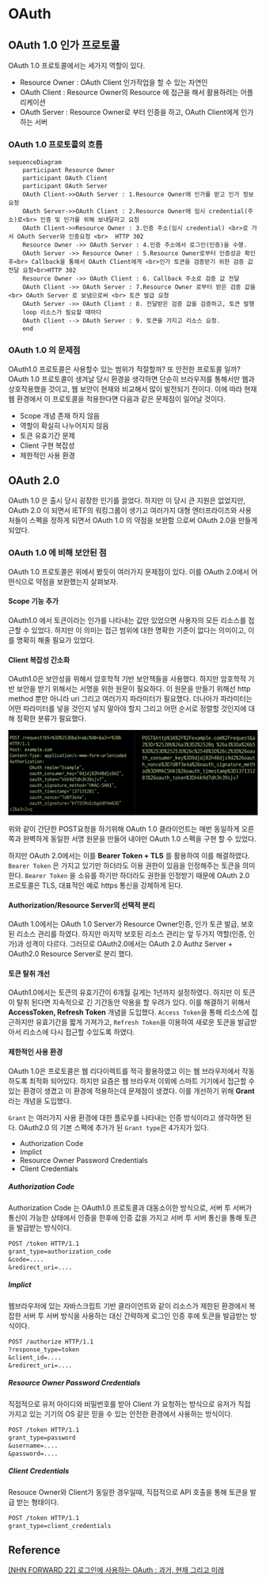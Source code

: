 # OAuth

## OAuth 1.0 인가 프로토콜

OAuth 1.0 프로토콜에서는 세가지 역할이 있다.

- Resource Owner : OAuth Client 인가작업을 할 수 있는 자연인
- OAuth Client : Resource Owner의 Resource 에 접근을 해서 활용하려는 어플리케이션
- OAuth Server : Resource Owner로 부터 인증을 하고, OAuth Client에게 인가하는 서버

### OAuth 1.0 프로토콜의 흐름

```mermaid
sequenceDiagram
	participant Resource Owner
	participant OAuth Client
	participant OAuth Server
	OAuth Client->>OAuth Server : 1.Resource Owner에 인가를 받고 인가 정보 요청
    OAuth Server->>OAuth Client : 2.Resource Owner에 임시 credential(주소)로<br> 인증 및 인가를 위해 보내달라고 요청
    OAuth Client->>Resource Owner : 3.인증 주소(임시 credential) <br>로 가서 OAuth Server와 인증요청 <br>  HTTP 302
    Resource Owner ->> OAuth Server : 4.인증 주소에서 로그인(인증)을 수행.
    OAuth Server ->> Resource Owner : 5.Resource Owner로부터 인증성공 확인 후<br> Callback을 통해서 OAuth Client에게 <br>인가 토큰을 검증받기 위한 검증 값 전달 요청<br>HTTP 302
    Resource Owner ->> OAuth Client : 6. Callback 주소로 검증 값 전달
    OAuth Client ->> OAuth Server : 7.Resource Owner 로부터 받은 검증 값을 <br> OAuth Server 로 보냄으로써 <br> 토큰 발급 요청
    OAuth Server ->> OAuth Client : 8. 전달받은 검증 값을 검증하고, 토큰 발행
    loop 리소스가 필요할 때마다
    OAuth Client --> OAuth Server : 9. 토큰을 가지고 리소스 요청.
    end
```

### OAuth 1.0 의 문제점

OAuth1.0 프로토콜은 사용할수 있는 범위가 적절할까? 또 안전한 프로토콜 일까? OAuth 1.0 프로토콜이 생겨날 당시 환경을 생각하면 단순히 브라우저를 통해서만 웹과 상호작용했을 것이고, 웹 보안이 현재와 비교해서 많이 발전되기 전이다. 이에 따라 현재 웹 환경에서 이 프로토콜을 적용한다면 다음과 같은 문제점이 일어날 것이다.

- Scope 개념 존재 하지 않음
- 역할이 확실히 나누어지지 않음
- 토큰 유효기간 문제
- Client 구현 복잡성
- 제한적인 사용 환경

## OAuth 2.0

OAuth 1.0 은 출시 당시 굉장한 인기를 끌었다. 하지만 이 당시 큰 지원은 없었지만, OAuth 2.0 이 되면서 IETF의 워킹그룹이 생기고 여러가지 대형 엔터프라이즈와 사용처들이 스펙을 정하게 되면서 OAuth 1.0 의 약점을 보완함 으로써 OAuth 2.0을 만들게 되었다.

### OAuth 1.0 에 비해 보안된 점

OAuth 1.0 프로토콜은 위에서 봤듯이 여러가지 문제점이 있다. 이를 OAuth 2.0에서 어떤식으로 약점을 보완했는지 살펴보자.

#### Scope 기능 추가

OAuth1.0 에서 토큰이라는 인가를 나타내는 값만 있었으면 사용자의 모든 리소스를 접근할 수 있었다. 하지만 이 의미는 접근 범위에 대한 명확한 기준이 없다는 의미이고, 이를 명확히 해줄 필요가 있었다.  

#### Client 복잡성 간소화

OAuth1.0은 보안성을 위해서 암호학적 기반 보안책들을 사용했다. 하지만 암호학적 기반 보안을 받기 위해서는 서명을 위한 원문이 필요하다. 이 원문을 만들기 위해선 http method 뿐만 아니라 uri 그리고 여러가지 파라미터가 필요했다. 더나아가 파라미터는 어떤 파라미터를 넣을 것인지 넣지 말아야 할지 그리고 어떤 순서로 정렬할 것인지에 대해 정확한 분류가 필요했다.

![](../images/oauth_1.png)

위와 같이 간단한 POST요청을 하기위해 OAuth 1.0 클라이언트는 매번 동일하게 오른쪽과 완벽하게 동일한 서명 원문을 만들어 내야만 OAuth 1.0 스펙을 구현 할 수 있었다.

하지만 OAuth 2.0에서는 이를 **Bearer Token + TLS** 를 활용하여 이를 해결하였다. `Bearer Token` 은 가지고 있기만 하더라도 이용 권한이 있음을 인정해주는 토큰을 의미한다. `Bearer Token` 을 소유를 하기만 하더라도 권한을 인정받기 때문에 OAuth 2.0 프로토콜은 TLS, 대표적인 예로 https 통신을 강제하게 된다.

#### Authorization/Resource Server의 선택적 분리

OAuth 1.0에서는 OAuth 1.0 Server가 Resource Owner인증, 인가 토큰 발급, 보호된 리소스 관리를 하였다. 하지만 마지막 보호된 리소스 관리는 앞 두가지 역할(인증, 인가)과 성격이 다르다. 그러므로 OAuth2.0에서는 OAuth 2.0 Authz Server + OAuth2.0 Resource Server로 분리 했다.

#### 토큰 탈취 개선

OAuth1.0에서는 토큰의 유효기간이 6개월 길게는 1년까지 설정하였다. 하지만 이 토큰이 탈취 된다면 지속적으로 긴 기간동안 악용을 할 우려가 있다. 이를 해결하기 위해서 **AccessToken, Refresh Token** 개념을 도입했다. `Access Token`을 통해 리소스에 접근하지만 유효기간을 짧게 가져가고, `Refresh Token`을 이용하여 새로운 토큰을 발급받아서 리소스에 다시 접근할 수있도록 하였다.

#### 제한적인 사용 환경

OAuth 1.0은 프로토콜은 웹 리다이렉트를 적극 활용하였고 이는 웹 브라우저에서 작동하도록 최적화 되어있다. 하지만 요즘은 웹 브라우저 이외에 스마트 기기에서 접근할 수 있는 환경이 생겼고 이 환경에 적용하는데 문제점이  생겼다. 이를 개선하기 위해 **Grant** 라는 개념을 도입했다.

`Grant` 는 여러가지 사용 환경에 대한 플로우를 나타내는 인증 방식이라고 생각하면 된다. OAuth2.0 의 기본 스펙에 추가가 된 `Grant type`은 4가지가 있다.

- Authorization Code
- Implict
- Resource Owner Password Credentials
- Client Credentials

##### Authorization Code

Authorization Code 는 OAuth1.0 프로토콜과 대동소이한 방식으로, 서버 투 서버가 통신이 가능한 상태에서 인증을 한후에 인증 값을 가지고 서버 투 서버 통신을 통해 토큰을 발급받는 방식이다.

```http
POST /token HTTP/1.1
grant_type=authorization_code
&code=....
&redirect_uri=....
```

##### Implict 

웹브라우저에 있는 자바스크립트 기반 클라이언트와 같이 리소스가 제한된 환경에서 복잡한 서버 투 서버 방식을 사용하는 대신 간략하게 로그인 인증 후에 토큰을 발급받는 방식이다.

```http
POST /authorize HTTP/1.1
?response_type=token
&client_id=....
&redirect_uri=....
```

##### Resource Owner Password Credentials

직접적으로 유저 아이디와 비밀번호를 받아 Client 가 요청하는 방식으로 유저가 직접 가지고 있는 기기의 OS 같은 믿을 수 있는 안전한 환경에서 사용하는 방식이다.

```http
POST /token HTTP/1.1
grant_type=password
&username=....
&password=....
```

##### Client Credentials

Resouce Owner와 Client가 동일한 경우일때, 직접적으로 API 호출을 통해 토큰을 발급 받는 형태이다.

```http
POST /token HTTP/1.1
grant_type=client_credentials
```



## Reference

[ [NHN FORWARD 22] 로그인에 사용하는 OAuth : 과거, 현재 그리고 미래](https://www.youtube.com/watch?v=DQFv0AxTEgM)

